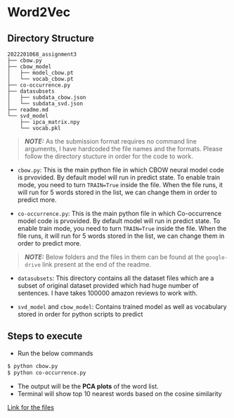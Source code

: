 # Word2Vec

## Directory Structure

```
2022201068_assignment3
├── cbow.py
├── cbow_model
│   ├── model_cbow.pt
│   └── vocab_cbow.pt
├── co-occurrence.py
├── datasubsets
│   ├── subdata_cbow.json
│   └── subdata_svd.json
├── readme.md
└── svd_model
    ├── ipca_matrix.npy
    └── vocab.pkl
```

> **_NOTE:_** As the submission format requires no command line arguments, I have hardcoded the file names and the formats. Please follow the directory stucture in order for the code to work.

- `cbow.py`: This is the main python file in which CBOW neural model code is prvovided. By default model will run in predict state. To enable train mode, you need to turn `TRAIN=True` inside the file. When the file runs, it will run for 5 words stored in the list, we can change them in order to predict more.

- `co-occurrence.py`: This is the main python file in which Co-occurrence model code is prvovided. By default model will run in predict state. To enable train mode, you need to turn `TRAIN=True` inside the file. When the file runs, it will run for 5 words stored in the list, we can change them in order to predict more.

> **_NOTE:_** Below folders and the files in them can be found at the `google-drive` link present at the end of the readme.

- `datasubsets`: This directory contains all the dataset files which are a subset of original dataset provided which had huge number of sentences. I have takes 100000 amazon reviews to work with.

- `svd_model` and `cbow_model`: Contains trained model as well as vocabulary stored in order for python scripts to predict

## Steps to execute

- Run the below commands

```sh
$ python cbow.py
$ python co-occurrence.py
```

- The output will be the **PCA plots** of the word list.
- Terminal will show top 10 nearest words based on the cosine similarity

[Link for the files](https://drive.google.com/drive/folders/1of9JnhbB_gbhyuoo3LROudhWc_5v6kgg?usp=share_link)
